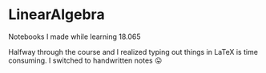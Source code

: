 # LinearAlgebra
Notebooks I made while learning 18.065

Halfway through the course and I realized typing out things in LaTeX is time consuming. I switched to handwritten notes 😛
